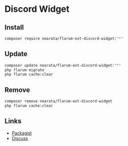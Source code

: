# Discord Widget

## Install

```sh
composer require nearata/flarum-ext-discord-widget:"*"
```

## Update

```sh
composer update nearata/flarum-ext-discord-widget:"*"
php flarum migrate
php flarum cache:clear
```

## Remove

```sh
composer remove nearata/flarum-ext-discord-widget
php flarum cache:clear
```

## Links

- [Packagist](https://packagist.org/packages/nearata/flarum-ext-discord-widget)
- [Discuss](https://discuss.flarum.org/d/PUT_DISCUSS_SLUG_HERE)
